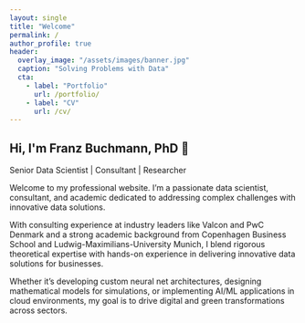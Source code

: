```yaml
---
layout: single
title: "Welcome"
permalink: /
author_profile: true
header:
  overlay_image: "/assets/images/banner.jpg"
  caption: "Solving Problems with Data"
  cta:
    - label: "Portfolio"
      url: /portfolio/
    - label: "CV"
      url: /cv/
---
```


<section class="intro">
  <div class="container">
    <h1 class="page-title">Hi, I'm Franz Buchmann, PhD 👋</h1>
    <p class="lead">Senior Data Scientist | Consultant | Researcher</p>
    <p>
      Welcome to my professional website. I’m a passionate data scientist, consultant, and academic dedicated to addressing complex challenges with innovative data solutions.
    </p>
    <p>
      With consulting experience at industry leaders like Valcon and PwC Denmark and a strong academic background from Copenhagen Business School and Ludwig-Maximilians-University Munich, I blend rigorous theoretical expertise with hands-on experience in delivering innovative data solutions for businesses.
    </p>
    <p>
      Whether it’s developing custom neural net architectures, designing mathematical models for simulations, or implementing AI/ML applications in cloud environments, my goal is to drive digital and green transformations across sectors.
    </p>
  </div>
</section>